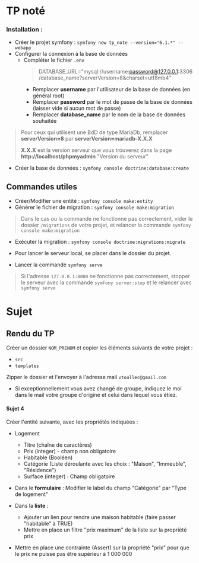 # TP noté

### Installation : 

* Créer le projet symfony : `symfony new tp_note --version="6.1.*" --webapp`
* Configurer la connexion à la base de données
  * Compléter le fichier `.env`
    > DATABASE_URL="mysql://username:password@127.0.0.1:3306/database_name?serverVersion=8&charset=utf8mb4"
    * Remplacer **username** par l'utilisateur de la base de données (en général root)
    * Remplacer **password** par le mot de passe de la base de données (laisser vide si aucun mot de passe)
    * Remplacer **database_name** par le nom de la base de données souhaitée

> Pour ceux qui utilisent une BdD de type MariaDb, remplacer 
**serverVersion=8** par **serverVersion=mariadb-X.X.X** 
>
> **X.X.X** est la version serveur que vous trouverez dans la page **http://localhost/phpmyadmin** "Version du serveur"

* Créer la base de données : `symfony console doctrine:database:create`

## Commandes utiles

* Créer/Modifier une entité : `symfony console make:entity`
* Générer le fichier de migration : `symfony console make:migration`
> Dans le cas ou la commande ne fonctionne pas correctement, vider le dossier `/migrations` de votre projet, et relancer la commande
`symfony console make:migration`
* Exécuter la migration : `symfony console doctrine:migrations:migrate`

* Pour lancer le serveur local, se placer dans le dossier du projet.
* Lancer la commande `symfony serve`

> Si l'adresse `127.0.0.1:8000` ne fonctionne pas correctement, stopper le serveur avec la commande `symfony server:stop` et le relancer avec `symfony serve`

# Sujet 

## Rendu du TP
Créer un dossier `NOM_PRENOM` et copier les éléments suivants de votre projet : 
* `src`
* `templates`

Zipper le dossier et l'envoyer à l'adresse mail `vtoullec@gmail.com`

* Si exceptionnellement vous avez changé de groupe, indiquez le moi dans le mail votre groupe d'origine et celui dans lequel vous étiez.  

#### Sujet 4
Créer l'entité suivante, avec les propriétés indiquées :
* Logement
    * Titre (chaîne de caractères)
	* Prix (integer) - champ non obligatoire
	* Habitable (Booléen)
	* Catégorie (Liste déroulante avec les choix : "Maison", "Immeuble", "Résidence")
	* Surface (integer) : Champ obligatoire	 	

* Dans le **formulaire** : Modifier le label du champ "Catégorie" par "Type de logement"
* Dans la **liste** : 
  * Ajouter un lien pour rendre une maison habitable (faire passer "habitable" à TRUE)
  * Mettre en place un filtre "prix maximum" de la liste sur la propriété prix

* Mettre en place une contrainte (Assert) sur la propriété "prix" pour que le prix ne puisse pas être supérieur à 1 000 000
